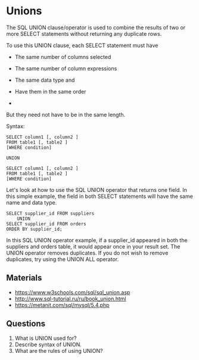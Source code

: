 # Unions


The SQL UNION clause/operator is used to combine the results of two or more SELECT statements without returning any duplicate rows.

To use this UNION clause, each SELECT statement must have

- The same number of columns selected
- The same number of column expressions
- The same data type and
- Have them in the same order
 
-
But they need not have to be in the same length.

Syntax:
````
SELECT column1 [, column2 ]
FROM table1 [, table2 ]
[WHERE condition]

UNION

SELECT column1 [, column2 ]
FROM table1 [, table2 ]
[WHERE condition]
````

Let's look at how to use the SQL UNION operator that returns one field. In this simple example, the field in both SELECT statements will have the same name and data type.

````
SELECT supplier_id FROM suppliers
    UNION
SELECT supplier_id FROM orders
ORDER BY supplier_id;

````
In this SQL UNION operator example, if a supplier_id appeared in both the suppliers and orders table, it would appear once in your result set. The UNION operator removes duplicates. If you do not wish to remove duplicates, try using the UNION ALL operator.
## Materials
- https://www.w3schools.com/sql/sql_union.asp
- http://www.sql-tutorial.ru/ru/book_union.html
- https://metanit.com/sql/mysql/5.4.php

## Questions
1. What is UNION used for? 
2. Describe syntax of UNION.
3. What are the rules of using UNION?
